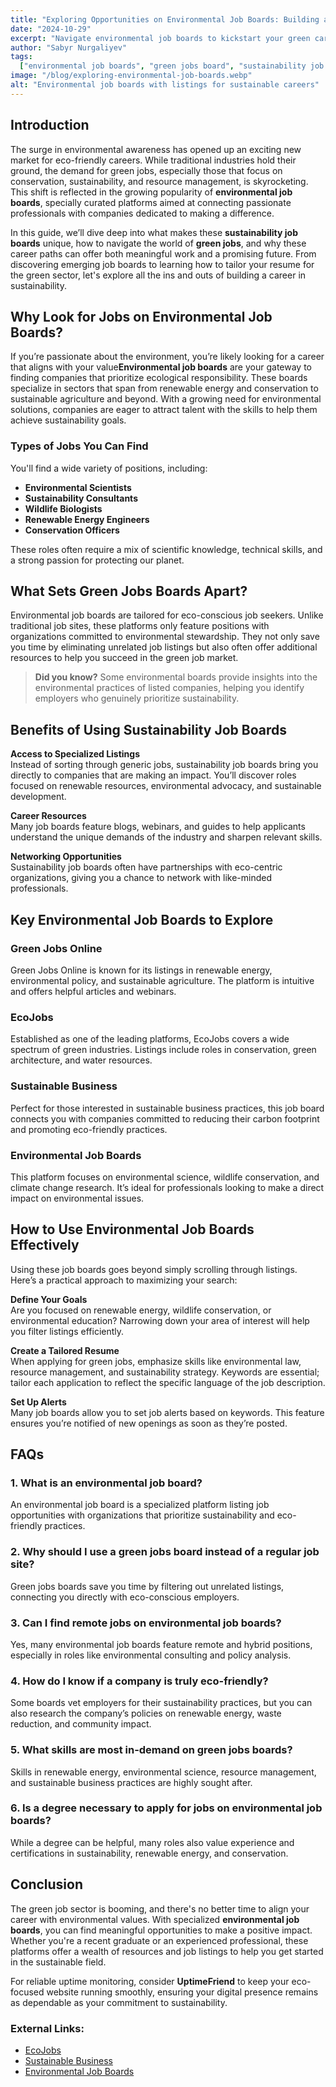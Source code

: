 ```yaml
---
title: "Exploring Opportunities on Environmental Job Boards: Building a Sustainable Career Path"
date: "2024-10-29"
excerpt: "Navigate environmental job boards to kickstart your green career. Discover sustainability job boards, green jobs, and the eco-conscious paths that shape the future."
author: "Sabyr Nurgaliyev"
tags:
  ["environmental job boards", "green jobs board", "sustainability job boards"]
image: "/blog/exploring-environmental-job-boards.webp"
alt: "Environmental job boards with listings for sustainable careers"
---
```


## Introduction

The surge in environmental awareness has opened up an exciting new market for eco-friendly careers. While traditional industries hold their ground, the demand for green jobs, especially those that focus on conservation, sustainability, and resource management, is skyrocketing. This shift is reflected in the growing popularity of **environmental job boards**, specially curated platforms aimed at connecting passionate professionals with companies dedicated to making a difference.

In this guide, we’ll dive deep into what makes these **sustainability job boards** unique, how to navigate the world of **green jobs**, and why these career paths can offer both meaningful work and a promising future. From discovering emerging job boards to learning how to tailor your resume for the green sector, let's explore all the ins and outs of building a career in sustainability.

## Why Look for Jobs on Environmental Job Boards?

If you’re passionate about the environment, you’re likely looking for a career that aligns with your value**Environmental job boards** are your gateway to finding companies that prioritize ecological responsibility. These boards specialize in sectors that span from renewable energy and conservation to sustainable agriculture and beyond. With a growing need for environmental solutions, companies are eager to attract talent with the skills to help them achieve sustainability goals.

### Types of Jobs You Can Find

You'll find a wide variety of positions, including:

- **Environmental Scientists**
- **Sustainability Consultants**
- **Wildlife Biologists**
- **Renewable Energy Engineers**
- **Conservation Officers**

These roles often require a mix of scientific knowledge, technical skills, and a strong passion for protecting our planet.

## What Sets Green Jobs Boards Apart?

Environmental job boards are tailored for eco-conscious job seekers. Unlike traditional job sites, these platforms only feature positions with organizations committed to environmental stewardship. They not only save you time by eliminating unrelated job listings but also often offer additional resources to help you succeed in the green job market.

> **Did you know?** Some environmental boards provide insights into the environmental practices of listed companies, helping you identify employers who genuinely prioritize sustainability.

## Benefits of Using Sustainability Job Boards

**Access to Specialized Listings**  
 Instead of sorting through generic jobs, sustainability job boards bring you directly to companies that are making an impact. You’ll discover roles focused on renewable resources, environmental advocacy, and sustainable development.

**Career Resources**  
 Many job boards feature blogs, webinars, and guides to help applicants understand the unique demands of the industry and sharpen relevant skills.

**Networking Opportunities**  
 Sustainability job boards often have partnerships with eco-centric organizations, giving you a chance to network with like-minded professionals.

## Key Environmental Job Boards to Explore

### **Green Jobs Online**

Green Jobs Online is known for its listings in renewable energy, environmental policy, and sustainable agriculture. The platform is intuitive and offers helpful articles and webinars.

### **EcoJobs**

Established as one of the leading platforms, EcoJobs covers a wide spectrum of green industries. Listings include roles in conservation, green architecture, and water resources.

### **Sustainable Business**

Perfect for those interested in sustainable business practices, this job board connects you with companies committed to reducing their carbon footprint and promoting eco-friendly practices.

### **Environmental Job Boards**
This platform focuses on environmental science, wildlife conservation, and climate change research. It’s ideal for professionals looking to make a direct impact on environmental issues.

## How to Use Environmental Job Boards Effectively

Using these job boards goes beyond simply scrolling through listings. Here’s a practical approach to maximizing your search:

**Define Your Goals**  
 Are you focused on renewable energy, wildlife conservation, or environmental education? Narrowing down your area of interest will help you filter listings efficiently.

**Create a Tailored Resume**  
 When applying for green jobs, emphasize skills like environmental law, resource management, and sustainability strategy. Keywords are essential; tailor each application to reflect the specific language of the job description.

**Set Up Alerts**  
 Many job boards allow you to set job alerts based on keywords. This feature ensures you’re notified of new openings as soon as they’re posted.

## FAQs

### 1. What is an environmental job board?

An environmental job board is a specialized platform listing job opportunities with organizations that prioritize sustainability and eco-friendly practices.

### 2. Why should I use a green jobs board instead of a regular job site?

Green jobs boards save you time by filtering out unrelated listings, connecting you directly with eco-conscious employers.

### 3. Can I find remote jobs on environmental job boards?

Yes, many environmental job boards feature remote and hybrid positions, especially in roles like environmental consulting and policy analysis.

### 4. How do I know if a company is truly eco-friendly?

Some boards vet employers for their sustainability practices, but you can also research the company’s policies on renewable energy, waste reduction, and community impact.

### 5. What skills are most in-demand on green jobs boards?

Skills in renewable energy, environmental science, resource management, and sustainable business practices are highly sought after.

### 6. Is a degree necessary to apply for jobs on environmental job boards?

While a degree can be helpful, many roles also value experience and certifications in sustainability, renewable energy, and conservation.

## Conclusion

The green job sector is booming, and there's no better time to align your career with environmental values. With specialized **environmental job boards**, you can find meaningful opportunities to make a positive impact. Whether you're a recent graduate or an experienced professional, these platforms offer a wealth of resources and job listings to help you get started in the sustainable field.

For reliable uptime monitoring, consider **UptimeFriend** to keep your eco-focused website running smoothly, ensuring your digital presence remains as dependable as your commitment to sustainability.

### External Links:

- [EcoJobs](https://www.ecojobs.com/)
- [Sustainable Business](https://www.sustainablebusiness.com/)
- [Environmental Job Boards](https://www.environmentaljobboards.com/)
